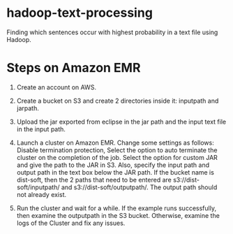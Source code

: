 # hadoop-text-processing
Finding which sentences occur with highest probability in a text file using Hadoop.
# Steps on Amazon EMR
1) Create an account on AWS. 

2) Create a bucket on S3 and create 2 directories inside it: inputpath and jarpath.

3) Upload the jar exported from eclipse in the jar path and the input text file in the input path.

4) Launch a cluster on Amazon EMR. Change some settings as follows: Disable termination protection, 
Select the option to auto terminate the cluster on the completion of the job. Select the option for
custom JAR and give the path to the JAR in S3. Also, specify the input path and output path in the text box 
below the JAR path. If the bucket name is dist-soft, then the 2 paths that need to be entered are
s3://dist-soft/inputpath/ and s3://dist-soft/outputpath/. The output path should not already exist. 

5) Run the cluster and wait for a while. If the example runs successfully, then examine the outputpath in the S3 bucket. 
Otherwise, examine the logs of the Cluster and fix any issues. 
